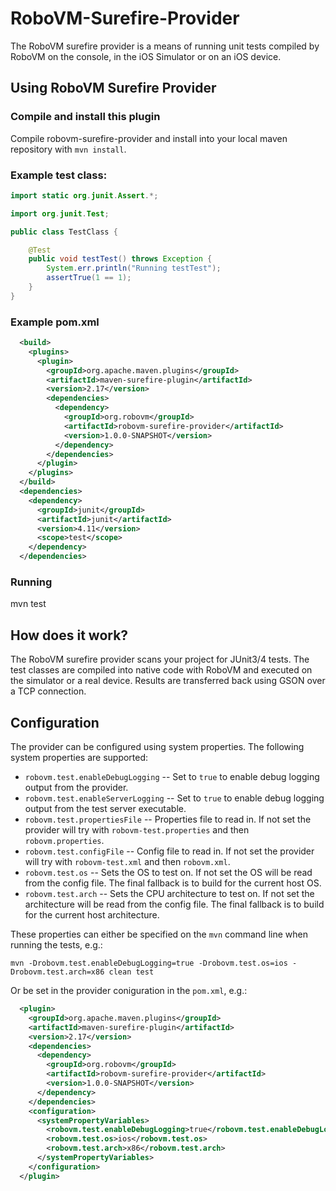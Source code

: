 # RoboVM-Surefire-Provider

The RoboVM surefire provider is a means of running unit tests compiled by
RoboVM on the console, in the iOS Simulator or on an iOS device.

## Using RoboVM Surefire Provider

### Compile and install this plugin

Compile robovm-surefire-provider and install into your local maven repository
with `mvn install`.

### Example test class:

```java
import static org.junit.Assert.*;

import org.junit.Test;

public class TestClass {

    @Test
    public void testTest() throws Exception {
        System.err.println("Running testTest");
        assertTrue(1 == 1);
    }
}
```

### Example pom.xml

```xml
  <build>
    <plugins>
      <plugin>
        <groupId>org.apache.maven.plugins</groupId>
        <artifactId>maven-surefire-plugin</artifactId>
        <version>2.17</version>
        <dependencies>
          <dependency>
            <groupId>org.robovm</groupId>
            <artifactId>robovm-surefire-provider</artifactId>
            <version>1.0.0-SNAPSHOT</version>
          </dependency>
        </dependencies>
      </plugin>
    </plugins>
  </build>  
  <dependencies>
    <dependency>
      <groupId>junit</groupId>
      <artifactId>junit</artifactId>
      <version>4.11</version>
      <scope>test</scope>
    </dependency>
  </dependencies>
```

### Running

mvn test

## How does it work?

The RoboVM surefire provider scans your project for JUnit3/4 tests. The test
classes are compiled into native code with RoboVM and executed on the
simulator or a real device. Results are transferred back using GSON over a TCP
connection.

## Configuration

The provider can be configured using system properties. The following system
properties are supported:

* `robovm.test.enableDebugLogging` -- Set to `true` to enable debug logging
  output from the provider.
* `robovm.test.enableServerLogging` -- Set to `true` to enable debug logging
  output from the test server executable.
* `robovm.test.propertiesFile` -- Properties file to read in. If not set the
  provider will try with `robovm-test.properties` and then
  `robovm.properties`.
* `robovm.test.configFile` -- Config file to read in. If not set the provider
  will try with `robovm-test.xml` and then `robovm.xml`.
* `robovm.test.os` -- Sets the OS to test on. If not set the OS will be read
  from the config file. The final fallback is to build for the current host
  OS.
* `robovm.test.arch` -- Sets the CPU architecture to test on. If not set the
  architecture will be read from the config file. The final fallback is to
  build for the current host architecture.

These properties can either be specified on the `mvn` command line when
running the tests, e.g.:

```
mvn -Drobovm.test.enableDebugLogging=true -Drobovm.test.os=ios -Drobovm.test.arch=x86 clean test
```

Or be set in the provider coniguration in the `pom.xml`, e.g.:

```xml
  <plugin>
    <groupId>org.apache.maven.plugins</groupId>
    <artifactId>maven-surefire-plugin</artifactId>
    <version>2.17</version>
    <dependencies>
      <dependency>
        <groupId>org.robovm</groupId>
        <artifactId>robovm-surefire-provider</artifactId>
        <version>1.0.0-SNAPSHOT</version>
      </dependency>
    </dependencies>
    <configuration>
      <systemPropertyVariables>
        <robovm.test.enableDebugLogging>true</robovm.test.enableDebugLogging>
        <robovm.test.os>ios</robovm.test.os>
        <robovm.test.arch>x86</robovm.test.arch>
      </systemPropertyVariables>
    </configuration>
  </plugin>
```
